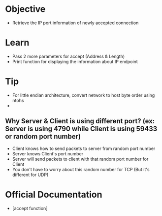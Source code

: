 # Objective
- Retrieve the IP port information of newly accepted connection

# Learn
- Pass 2 more parameters for accept (Address & Length)
- Print function for displaying the information about IP endpoint
  
# Tip
- For little endian architecture, convert network to host byte order using ntohs 
- 
## Why Server & Client is using different port? (ex: Server is using 4790 while Client is using 59433 or random port number)
- Client knows how to send packets to server from random port number
- Server knows Client's port number
- Server will send packets to client with that random port number for Client
- You don't have to worry about this random number for TCP (But it's different for UDP)

# Official Documentation
- [accept function]